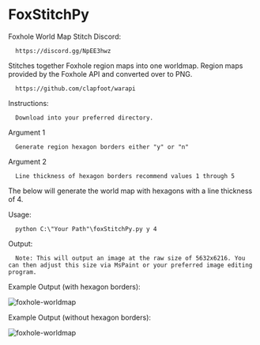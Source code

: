 # FoxStitchPy
Foxhole World Map Stitch
Discord: 

      https://discord.gg/NpEE3hwz

Stitches together Foxhole region maps into one worldmap. Region maps provided by the Foxhole API and converted over to PNG.

      https://github.com/clapfoot/warapi

Instructions:
      
      Download into your preferred directory.

Argument 1

      Generate region hexagon borders either "y" or "n"

Argument 2

      Line thickness of hexagon borders recommend values 1 through 5

The below will generate the world map with hexagons with a line thickness of 4.

Usage:

      python C:\"Your Path"\foxStitchPy.py y 4

Output:

      Note: This will output an image at the raw size of 5632x6216. You can then adjust this size via MsPaint or your preferred image editing program.

Example Output (with hexagon borders):

![foxhole-worldmap](https://github.com/foxholenoob/FoxStitchPy/assets/141661840/4655fe56-7573-433c-87bf-9739a316d28c)

Example Output (without hexagon borders):

![foxhole-worldmap](https://github.com/foxholenoob/FoxStitchPy/assets/141661840/a6130bd1-bb0f-428f-980f-610397594374)
